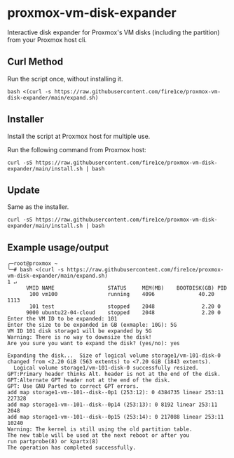# proxmox-vm-disk-expander

Interactive disk expander for Proxmox's VM disks (including the partition) from your Proxmox host cli.

## Curl Method

Run the script once, without installing it.

```shell
bash <(curl -s https://raw.githubusercontent.com/fire1ce/proxmox-vm-disk-expander/main/expand.sh)
```

## Installer

Install the script at Proxmox host for multiple use.

Run the following command from Proxmox host:

```shell
curl -sS https://raw.githubusercontent.com/fire1ce/proxmox-vm-disk-expander/main/install.sh | bash
```

## Update

Same as the installer.

```shell
curl -sS https://raw.githubusercontent.com/fire1ce/proxmox-vm-disk-expander/main/install.sh | bash
```

## Example usage/output

```shell
╭─root@proxmox ~
╰─# bash <(curl -s https://raw.githubusercontent.com/fire1ce/proxmox-vm-disk-expander/main/expand.sh)                                                      1 ↵
      VMID NAME                 STATUS     MEM(MB)    BOOTDISK(GB) PID
       100 vm100                running    4096              40.20 1113
       101 test                 stopped    2048               2.20 0
      9000 ubuntu22-04-cloud    stopped    2048               2.20 0
Enter the VM ID to be expanded: 101
Enter the size to be expanded in GB (exmaple: 10G): 5G
VM ID 101 disk storage1 will be expanded by 5G
Warning: There is no way to downsize the disk!
Are you sure you want to expand the disk? (yes/no): yes

Expanding the disk...  Size of logical volume storage1/vm-101-disk-0 changed from <2.20 GiB (563 extents) to <7.20 GiB (1843 extents).
  Logical volume storage1/vm-101-disk-0 successfully resized.
GPT:Primary header thinks Alt. header is not at the end of the disk.
GPT:Alternate GPT header not at the end of the disk.
GPT: Use GNU Parted to correct GPT errors.
add map storage1-vm--101--disk--0p1 (253:12): 0 4384735 linear 253:11 227328
add map storage1-vm--101--disk--0p14 (253:13): 0 8192 linear 253:11 2048
add map storage1-vm--101--disk--0p15 (253:14): 0 217088 linear 253:11 10240
Warning: The kernel is still using the old partition table.
The new table will be used at the next reboot or after you
run partprobe(8) or kpartx(8)
The operation has completed successfully.
```
